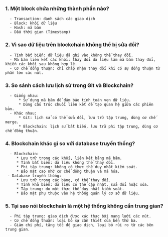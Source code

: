 ### 1. Một block chứa những thành phần nào?
      - Transaction: danh sách các giao dịch
      - Block: khối dữ liệu
      - Hash: mã băm
      - Dấu thời gian (Timestamp)

### 2. Vì sao dữ liệu trên blockchain không thể bị sửa đổi?
      - Tính bất biến: dữ liệu đã ghi vào không thể thay đổi.
      - Mã băm liên kết các khối: thay đổi dữ liệu làm mã băm thay đổi, khiến các khối sau không hợp lệ.
      - Cơ chế đồng thuận: chỉ chấp nhận thay đổi khi có sự đồng thuận từ phần lớn các nút.

### 3. So sánh cách lưu lịch sử trong Git và Blockchain?
      - Giống nhau:
          * Sử dụng mã băm để đảm bảo tính toàn vẹn dữ liệu.
          * Dùng cấu trúc chuỗi liên kết để tạo quan hệ giữa các phiên bản.
      - Khác nhau:
          * Git: lịch sử có thể sửa đổi, lưu trữ tập trung, dùng cơ chế merge.
          * Blockchain: lịch sử bất biến, lưu trữ phi tập trung, dùng cơ chế đồng thuận.

### 4. Blockchain khác gì so với database truyền thống?
      - Blockchain:
         * Lưu trữ trong các khối, liên kết bằng mã băm.
         * Tính bất biến: dữ liệu không thể thay đổi.
         * Phi tập trung: không có thực thể duy nhất kiểm soát.
         * Bảo mật cao nhờ cơ chế đồng thuận và mã hóa.
     - Database truyền thống:
         * Lưu trữ trong các bảng, có thể thay đổi.
         * Tính khả biến: dữ liệu có thể cập nhật, sửa đổi hoặc xóa.
         * Tập trung: do một thực thể duy nhất kiểm soát.
         * Bảo mật phụ thuộc vào hệ thống quản lý cơ sở dữ liệu.

### 5. Tại sao nói blockchain là một hệ thống không cần trung gian?
      - Phi tập trung: giao dịch được xác thực bởi mạng lưới các nút.
      - Cơ chế đồng thuận: loại bỏ sự cần thiết của bên thứ ba.
      - Giảm chi phí, tăng tốc độ giao dịch, loại bỏ rủi ro từ các bên trung gian.